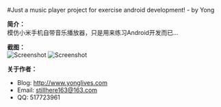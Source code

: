 ﻿#Just a music player project for exercise android development! - by Yong

**简介：**  
模仿小米手机自带音乐播放器，只是用来练习Android开发而已...    

**截图：**  
![Screenshot](https://raw.github.com/stillhere/MiPlayer/master/Screenshot/Screenshot_2012-10-14-11-54-23.png)
![Screenshot](https://raw.github.com/stillhere/MiPlayer/master/Screenshot/Screenshot_2012-10-14-11-54-28.png)  

**关于作者：**  
* Blog: http://www.yonglives.com  
* Email: stillhere163@163.com  
* QQ: 517723961